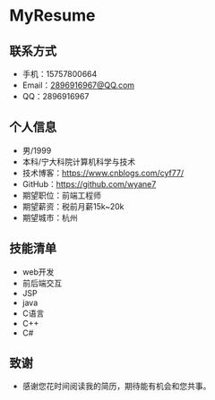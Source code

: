 # MyResume
## 联系方式
* 手机：15757800664
* Email：2896916967@QQ.com
* QQ：2896916967
## 个人信息
* 男/1999
* 本科/宁大科院计算机科学与技术
* 技术博客：https://www.cnblogs.com/cyf77/
* GitHub：https://github.com/wyane7
* 期望职位：前端工程师
* 期望薪资：税前月薪15k~20k
* 期望城市：杭州
## 技能清单
* web开发
* 前后端交互
* JSP
* java
* C语言
* C++
* C#
## 致谢
* 感谢您花时间阅读我的简历，期待能有机会和您共事。
